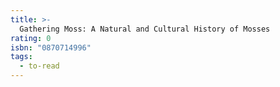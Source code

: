 ```yaml
---
title: >-
  Gathering Moss: A Natural and Cultural History of Mosses
rating: 0
isbn: "0870714996"
tags:
  - to-read
---
```


